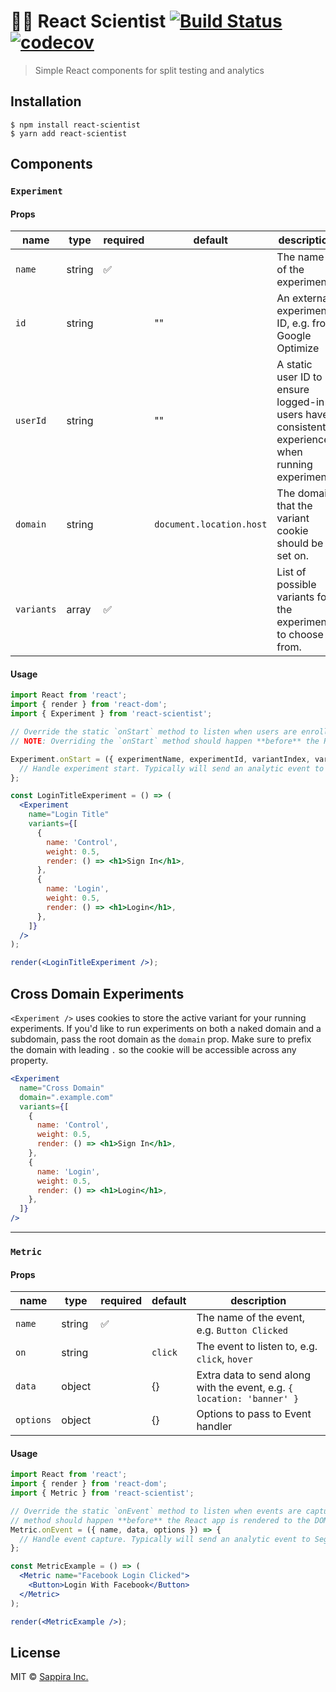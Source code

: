 # 👩‍🔬 React Scientist [![Build Status](https://travis-ci.org/heydoctor/react-scientist.svg?branch=master)](https://travis-ci.org/heydoctor/react-scientist) [![codecov](https://codecov.io/gh/heydoctor/react-scientist/branch/master/graph/badge.svg)](https://codecov.io/gh/heydoctor/react-scientist)


> Simple React components for split testing and analytics

## Installation

```
$ npm install react-scientist
$ yarn add react-scientist
```

## Components

### `Experiment`

#### Props

|  name | type  |   required | default   | description   |
|---|---|---|---|---|
|  `name` | string  | ✅   | | The name of the experiment |
|  `id` | string  |   | "" | An external experiment ID, e.g. from Google Optimize |
| `userId`  |  string |   | "" | A static user ID to ensure logged-in users have consistent experiences when running experiments |
| `domain`  |  string |   | `document.location.host` | The domain that the variant cookie should be set on. |
| `variants` | array |  ✅ |  | List of possible variants for the experiment to choose from. |

#### Usage

```jsx
import React from 'react';
import { render } from 'react-dom';
import { Experiment } from 'react-scientist';

// Override the static `onStart` method to listen when users are enrolled in an experiment.
// NOTE: Overriding the `onStart` method should happen **before** the React app is rendered to the DOM.

Experiment.onStart = ({ experimentName, experimentId, variantIndex, variantName }) => {
  // Handle experiment start. Typically will send an analytic event to Segment, Google Analytics, etc.
};

const LoginTitleExperiment = () => (
  <Experiment
    name="Login Title"
    variants={[
      {
        name: 'Control',
        weight: 0.5,
        render: () => <h1>Sign In</h1>,
      },
      {
        name: 'Login',
        weight: 0.5,
        render: () => <h1>Login</h1>,
      },
    ]}
  />
);

render(<LoginTitleExperiment />);
```

## Cross Domain Experiments
`<Experiment />` uses cookies to store the active variant for your running experiments. If you'd like to run experiments on both a naked domain and a subdomain, pass the root domain as the `domain` prop. Make sure to prefix the domain with leading `.` so the cookie will be accessible across any property.

```jsx
<Experiment
  name="Cross Domain"
  domain=".example.com"
  variants={[
    {
      name: 'Control',
      weight: 0.5,
      render: () => <h1>Sign In</h1>,
    },
    {
      name: 'Login',
      weight: 0.5,
      render: () => <h1>Login</h1>,
    },
  ]}
/>
```

---

### `Metric`

#### Props

| name      | type   | required | default | description                                                            |
| --------- | ------ | -------- | ------- | ---------------------------------------------------------------------- |
| `name`    | string | ✅       |         | The name of the event, e.g. `Button Clicked`                           |
| `on`      | string |          | `click` | The event to listen to, e.g. `click`, `hover`                          |
| `data`    | object |          | {}      | Extra data to send along with the event, e.g. `{ location: 'banner' }` |
| `options` | object |          | {}      | Options to pass to Event handler                                       |

#### Usage

```jsx
import React from 'react';
import { render } from 'react-dom';
import { Metric } from 'react-scientist';

// Override the static `onEvent` method to listen when events are captured. NOTE: Overriding the `onEvent`
// method should happen **before** the React app is rendered to the DOM.
Metric.onEvent = ({ name, data, options }) => {
  // Handle event capture. Typically will send an analytic event to Segment, Google Analytics, etc.
};

const MetricExample = () => (
  <Metric name="Facebook Login Clicked">
    <Button>Login With Facebook</Button>
  </Metric>
);

render(<MetricExample />);
```

## License

MIT © [Sappira Inc.](https://sappira.com)
